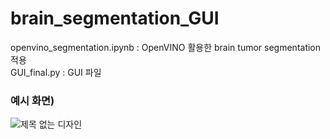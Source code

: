 # brain_segmentation_GUI

openvino_segmentation.ipynb : OpenVINO 활용한 brain tumor segmentation 적용  
GUI_final.py : GUI 파일

### 예시 화면) 

![제목 없는 디자인](https://github.com/ghghgj/brain-tumor-segmentation-GUI/assets/56988312/395feed3-ab84-48c4-9a5f-34dbd1ff07e7)

